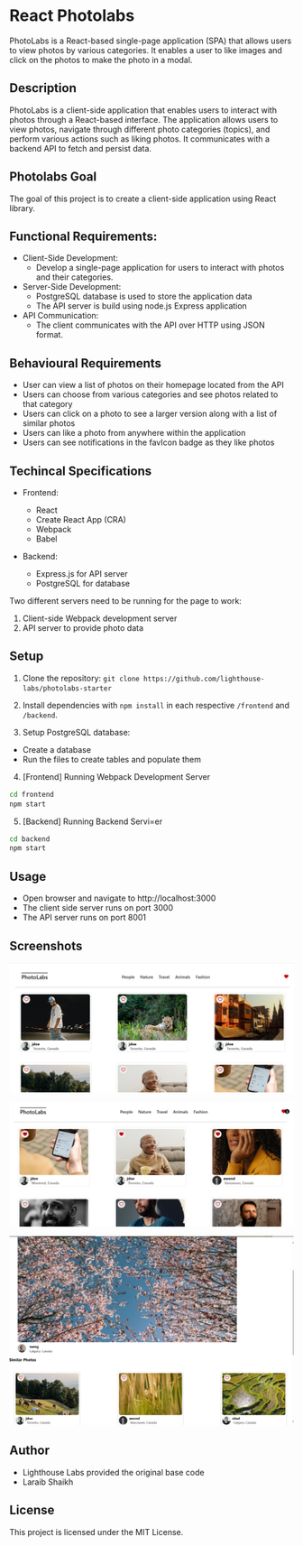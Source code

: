 # React Photolabs
PhotoLabs is a React-based single-page application (SPA) that allows users to view photos by various categories. It enables a user to like images and click on the photos to make the photo in a modal.

## Description
PhotoLabs is a client-side application that enables users to interact with photos through a React-based interface. The application allows users to view photos, navigate through different photo categories (topics), and perform various actions such as liking photos. It communicates with a backend API to fetch and persist data.

## Photolabs Goal
The goal of this project is to create a client-side application using React library.

## Functional Requirements:
- Client-Side Development: 
  - Develop a single-page application for users to interact with photos and their categories.
- Server-Side Development: 
  - PostgreSQL database is used to store the application data
  - The API server is build using node.js Express application
- API Communication:
  - The client communicates with the API over HTTP using JSON format.

## Behavioural Requirements
- User can view a list of photos on their homepage located from the API
- Users can choose from various categories and see photos related to that category
- Users can click on a photo to see a larger version along with a list of similar photos
- Users can like a photo from anywhere within the application
- Users can see notifications in the favIcon badge as they like photos

## Techincal Specifications
- Frontend:
  - React
  - Create React App (CRA)
  - Webpack
  - Babel

- Backend:
  - Express.js for API server
  - PostgreSQL for database

Two different servers need to be running for the page to work:
1. Client-side Webpack development server
2. API server to provide photo data

## Setup

1. Clone the repository: `git clone https://github.com/lighthouse-labs/photolabs-starter`

2. Install dependencies with `npm install` in each respective `/frontend` and `/backend`.

3. Setup PostgreSQL database:
  - Create a database
  - Run the files to create tables and populate them

4. [Frontend] Running Webpack Development Server

```sh
cd frontend
npm start
```

5. [Backend] Running Backend Servi=er

```sh
cd backend
npm start
```
## Usage
- Open browser and navigate to http://localhost:3000
- The client side server runs on port 3000
- The API server runs on port 8001

## Screenshots
!["Homepage"](https://github.com/laraibsshaikh10/photolabs/blob/main/docs/Homepage.png?raw=true)

!["Liked Photos"](https://github.com/laraibsshaikh10/photolabs/blob/main/docs/likedPhotos.png?raw=true)

!["Modal Similar Photos"](https://github.com/laraibsshaikh10/photolabs/blob/main/docs/modalSimilarPhotos.png?raw=true)


## Author
- Lighthouse Labs provided the original base code
- Laraib Shaikh

## License
This project is licensed under the MIT License.